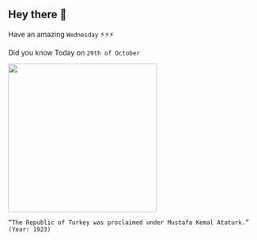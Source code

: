 ## Hey there 👋
Have an amazing `Wednesday` ⚡⚡⚡

Did you know Today on `29th of October`
 
 [<img src="https://upload.wikimedia.org/wikipedia/commons/thumb/2/2e/Reza_Shah_Mustafa_Kemal_Ataturk.jpg/260px-Reza_Shah_Mustafa_Kemal_Ataturk.jpg" width="300" />](https://en.wikipedia.org/wiki/Mustafa_Kemal_Atat%C3%BCrk#:~:text=Establishment%20of%20the%20Republic%20of%20Turkey,-See%20also%3A%20Treaty&text=On%2024%20July%201923%2C%20the,national%20holiday%20on%20that%20date.) 
 ```
“The Republic of Turkey was proclaimed under Mustafa Kemal Ataturk.” (Year: 1923)
```
